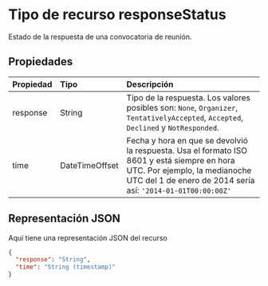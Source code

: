 # <a name="responsestatus-resource-type"></a>Tipo de recurso responseStatus

Estado de la respuesta de una convocatoria de reunión.

## <a name="properties"></a>Propiedades

| Propiedad | Tipo           | Descripción |
|:---------|:---------------|:------------|
| response | String         | Tipo de la respuesta. Los valores posibles son: `None`, `Organizer`, `TentativelyAccepted`, `Accepted`, `Declined` y `NotResponded`.
| time     | DateTimeOffset | Fecha y hora en que se devolvió la respuesta. Usa el formato ISO 8601 y está siempre en hora UTC. Por ejemplo, la medianoche UTC del 1 de enero de 2014 sería así: `'2014-01-01T00:00:00Z'`

## <a name="json-representation"></a>Representación JSON

Aquí tiene una representación JSON del recurso

<!-- {
  "blockType": "resource",
  "optionalProperties": [

  ],
  "@odata.type": "microsoft.graph.responseStatus"
}-->

```json
{
  "response": "String",
  "time": "String (timestamp)"
}
```

<!-- uuid: 8fcb5dbc-d5aa-4681-8e31-b001d5168d79
2015-10-25 14:57:30 UTC -->
<!-- {
  "type": "#page.annotation",
  "description": "responseStatus resource",
  "keywords": "",
  "section": "documentation",
  "tocPath": ""
}-->
